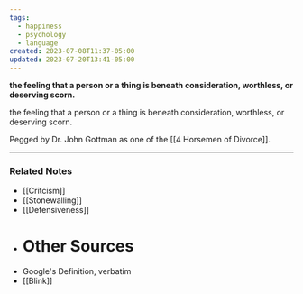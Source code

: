 ```yaml
---
tags:
  - happiness
  - psychology
  - language
created: 2023-07-08T11:37-05:00
updated: 2023-07-20T13:41-05:00
---
```

**the feeling that a person or a thing is beneath consideration, worthless, or deserving scorn.**

the feeling that a person or a thing is beneath consideration, worthless, or deserving scorn.

Pegged by Dr. John Gottman as one of the [[4 Horsemen of Divorce]].

---



### Related Notes
- [[Critcism]] 
- [[Stonewalling]] 
- [[Defensiveness]] 
- # Other Sources
- Google's Definition, verbatim
- [[Blink]]